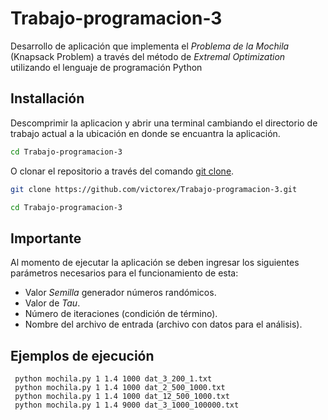 # Trabajo-programacion-3

Desarrollo de aplicación que implementa el *Problema de la Mochila* (Knapsack Problem) a través del método de *Extremal Optimization* utilizando el lenguaje de programación Python

## Installación
Descomprimir la aplicacion y abrir una terminal cambiando el directorio de trabajo actual a la ubicación en donde se encuantra la aplicación.
```bash
cd Trabajo-programacion-3
```

O clonar el repositorio a través del comando [git clone](https://docs.github.com/es/repositories/creating-and-managing-repositories/cloning-a-repository).

```bash
git clone https://github.com/victorex/Trabajo-programacion-3.git

cd Trabajo-programacion-3
```

## Importante
Al momento de ejecutar la aplicación se deben ingresar los siguientes parámetros necesarios para el funcionamiento de esta:
- Valor *Semilla* generador números randómicos.
- Valor de *Tau*.
- Número de iteraciones (condición de término).
- Nombre del archivo de entrada (archivo con datos para el análisis).

## Ejemplos de ejecución

```properties
 python mochila.py 1 1.4 1000 dat_3_200_1.txt
 python mochila.py 1 1.4 1000 dat_2_500_1000.txt
 python mochila.py 1 1.4 1000 dat_12_500_1000.txt
 python mochila.py 1 1.4 9000 dat_3_1000_100000.txt
```
